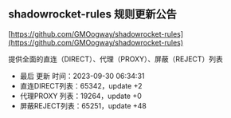 ## shadowrocket-rules 规则更新公告

[https://github.com/GMOogway/shadowrocket-rules](https://github.com/GMOogway/shadowrocket-rules)

提供全面的直连（DIRECT）、代理（PROXY）、屏蔽（REJECT）列表
- 最后 更新 时间：2023-09-30 06:34:31
- 直连DIRECT列表：65342，update +2
- 代理PROXY 列表：19264，update +0
- 屏蔽REJECT列表：65251，update +48